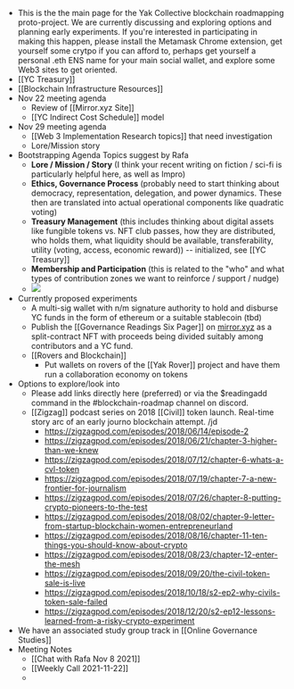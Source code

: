 - This is the the main page for the Yak Collective blockchain roadmapping proto-project. We are currently discussing and exploring options and planning early experiments. If you're interested in participating in making this happen, please install the Metamask Chrome extension, get yourself some crytpo if you can afford to, perhaps get yourself a personal .eth ENS name for your main social wallet, and explore some Web3 sites to get oriented. 
- [[YC Treasury]]
- [[Blockchain Infrastructure Resources]]
- Nov 22 meeting agenda
    - Review of [[Mirror.xyz Site]]
    - [[YC Indirect Cost Schedule]] model
- Nov 29 meeting agenda
    - [[Web 3 Implementation Research topics]] that need investigation
    - Lore/Mission story
- Bootstrapping Agenda Topics suggest by Rafa
    - **Lore / Mission / Story** (I think your recent writing on fiction / sci-fi is particularly helpful here, as well as Impro)
    - **Ethics, Governance Process** (probably need to start thinking about democracy, representation, delegation, and power dynamics. These then are translated into actual operational components like quadratic voting)
    - **Treasury Management** (this includes thinking about digital assets like fungible tokens vs. NFT club passes, how they are distributed, who holds them, what liquidity should be available, transferability, utility (voting, access, economic reward)) -- initialized, see [[YC Treasury]]
    - **Membership and Participation** (this is related to the "who" and what types of contribution zones we want to reinforce / support / nudge)
    - ![](https://cdn.discordapp.com/attachments/904793053598998618/906601862801784842/FDbGMe2XoAwhq_j.png)
- Currently proposed experiments
    - A multi-sig wallet with n/m signature authority to hold and disburse YC funds in the form of ethereum or a suitable stablecoin (tbd)
    - Publish the [[Governance Readings Six Pager]] on [mirror.xyz](https://mirror.xyz) as a split-contract NFT with proceeds being divided suitably among contributors and a YC fund.
    - [[Rovers and Blockchain]]
        - Put wallets on rovers  of the [[Yak Rover]] project and have them run a collaboration economy on tokens
- Options to explore/look into
    - Please add links directly here (preferred) or via the $readingadd command in the #blockchain-roadmap channel on discord.
    - [[Zigzag]] podcast series on 2018 [[Civil]] token launch. 
Real-time story arc of an early journo blockchain attempt. /jd
        - https://zigzagpod.com/episodes/2018/06/14/episode-2
        - https://zigzagpod.com/episodes/2018/06/21/chapter-3-higher-than-we-knew
        - https://zigzagpod.com/episodes/2018/07/12/chapter-6-whats-a-cvl-token
        - https://zigzagpod.com/episodes/2018/07/19/chapter-7-a-new-frontier-for-journalism
        - https://zigzagpod.com/episodes/2018/07/26/chapter-8-putting-crypto-pioneers-to-the-test
        - https://zigzagpod.com/episodes/2018/08/02/chapter-9-letter-from-startup-blockchain-women-entrepreneurland
        - https://zigzagpod.com/episodes/2018/08/16/chapter-11-ten-things-you-should-know-about-crypto
        - https://zigzagpod.com/episodes/2018/08/23/chapter-12-enter-the-mesh
        - https://zigzagpod.com/episodes/2018/09/20/the-civil-token-sale-is-live
        - https://zigzagpod.com/episodes/2018/10/18/s2-ep2-why-civils-token-sale-failed
        - https://zigzagpod.com/episodes/2018/12/20/s2-ep12-lessons-learned-from-a-risky-crypto-experiment
- We have an associated study group track in [[Online Governance Studies]]
- Meeting Notes
    - [[Chat with Rafa Nov 8 2021]]
    - [[Weekly Call 2021-11-22]]
    - 
